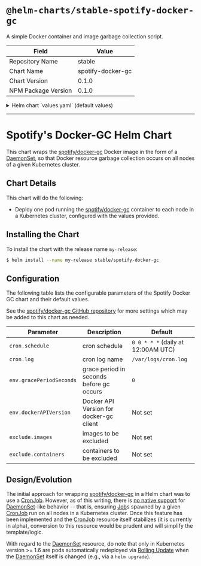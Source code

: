 # `@helm-charts/stable-spotify-docker-gc`

A simple Docker container and image garbage collection script.

| Field               | Value             |
| ------------------- | ----------------- |
| Repository Name     | stable            |
| Chart Name          | spotify-docker-gc |
| Chart Version       | 0.1.0             |
| NPM Package Version | 0.1.0             |

<details>

<summary>Helm chart `values.yaml` (default values)</summary>

```yaml
image:
  registry: docker.io
  org: spotify
  repository: docker-gc
  tag: latest
  pullPolicy: 'IfNotPresent'

cron:
  schedule: '0 0 * * *'
  log: /var/log/crond.log

env:
  # grace period in seconds before garbage collecting
  gracePeriodSeconds: '0'
  # docker (client) api version to use in container, to match node host (server) api version
  # dockerAPIVersion: "1.23"
# List any image or container exclusions here
# exclude:
#   images: |-
#     spotify/cassandra:latest
#     redis:.*
#     9681260c3ad5
#   containers: |-
#     mariadb-data
#     inimitable_quokka
```

</details>

---

# Spotify's Docker-GC Helm Chart

This chart wraps the [spotify/docker-gc][] Docker image in the form of a [DaemonSet][], so that Docker resource garbage collection occurs on all nodes of a given Kubernetes cluster.

## Chart Details

This chart will do the following:

- Deploy one pod running the [spotify/docker-gc][] container to each node in a Kubernetes cluster, configured with the values provided.

## Installing the Chart

To install the chart with the release name `my-release`:

```bash
$ helm install --name my-release stable/spotify-docker-gc
```

## Configuration

The following table lists the configurable parameters of the Spotify Docker GC chart and their default values.

See the [spotify/docker-gc GitHub repository][] for more settings which may be added to this chart as needed.

| Parameter                | Description                              | Default                            |
| ------------------------ | ---------------------------------------- | ---------------------------------- |
| `cron.schedule`          | cron schedule                            | `0 0 * * *` (daily at 12:00AM UTC) |
| `cron.log`               | cron log name                            | `/var/logs/cron.log`               |
| `env.gracePeriodSeconds` | grace period in seconds before gc occurs | `0`                                |
| `env.dockerAPIVersion`   | Docker API Version for docker-gc client  | Not set                            |
| `exclude.images`         | images to be excluded                    | Not set                            |
| `exclude.containers`     | containers to be excluded                | Not set                            |

## Design/Evolution

The initial approach for wrapping [spotify/docker-gc][] in a Helm chart was to use a [CronJob][]. However, as of this writing, there is [no native support](https://github.com/kubernetes/kubernetes/issues/36601) for [DaemonSet][]-like behavior -- that is, ensuring [Job][]s spawned by a given [CronJob][] run on all nodes in a Kubernetes cluster. Once this feature has been implemented and the [CronJob][] resource itself stabilizes (it is currently in alpha), conversion to this resource would be prudent and will simplify the template/logic.

With regard to the [DaemonSet][] resource, do note that only in Kubernetes version >= 1.6 are pods automatically redeployed via [Rolling Update](https://github.com/kubernetes/kubernetes/issues/22543) when the [DaemonSet][] itself is changed (e.g., via a `helm upgrade`).

[spotify/docker-gc]: https://hub.docker.com/r/spotify/docker-gc/
[spotify/docker-gc github repository]: https://github.com/spotify/docker-gc
[daemonset]: https://kubernetes.io/docs/concepts/workloads/controllers/daemonset
[cronjob]: https://kubernetes.io/docs/concepts/workloads/controllers/cron-jobs/
[job]: https://kubernetes.io/docs/concepts/workloads/controllers/jobs-run-to-completion/
